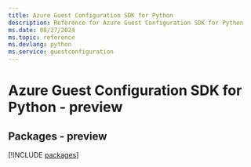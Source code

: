 ```yaml
---
title: Azure Guest Configuration SDK for Python
description: Reference for Azure Guest Configuration SDK for Python
ms.date: 08/27/2024
ms.topic: reference
ms.devlang: python
ms.service: guestconfiguration
---
```

# Azure Guest Configuration SDK for Python - preview
## Packages - preview
[!INCLUDE [packages](guest-configuration-index.md)]